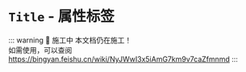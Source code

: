 # `Title` - 属性标签

::: warning 🚧 施工中
本文档仍在施工！  
如需使用，可以查阅 https://bingyan.feishu.cn/wiki/NyJWwI3x5iAmG7km9v7caZfmnmd
:::